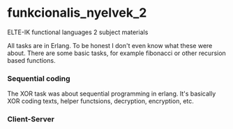 # funkcionalis_nyelvek_2
ELTE-IK functional languages 2 subject materials

All tasks are in Erlang.
To be honest I don't even know what these were about. There are some basic tasks, for example fibonacci or other recursion based functions.

### Sequential coding
The XOR task was about sequential programming in erlang.
It's basically XOR coding texts, helper functsions, decryption, encryption, etc.

### Client-Server

